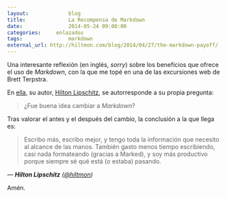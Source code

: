 ```yaml
---
layout: 			blog
title: 				La Recompensa de Markdown
date: 				2014-05-24 09:00:00
categories: 	enlazados
tags: 				markdown
external_url: http://hiltmon.com/blog/2014/04/27/the-markdown-payoff/
---
```

Una interesante reflexión (en inglés, *sorry*) sobre los beneficios que ofrece el uso de *Markdown*, con la que me topé en una de las excursiones web de Brett Terpstra.<Sigue Leyendo>

En [ella](http://hiltmon.com/blog/2014/04/27/the-markdown-payoff/), su autor, [Hilton Lipschitz](http://hiltmon.com/about/), se autorresponde a su propia pregunta:     

> ¿Fue buena idea cambiar a *Markdown*?

Tras valorar el antes y el después del cambio, la conclusión a la que llega es:

> Escribo más, escribo mejor, y tengo toda la información que necesito al alcance de las manos. También gasto menos tiempo escribiendo, casi nada formateando (gracias a Marked), y soy más productivo porque siempre sé qué está (o estaba) pasando.

<cite>— **Hilton Lipschitz** ([@hiltmon](https://twitter.com/hiltmon))</cite>  
  
Amén.